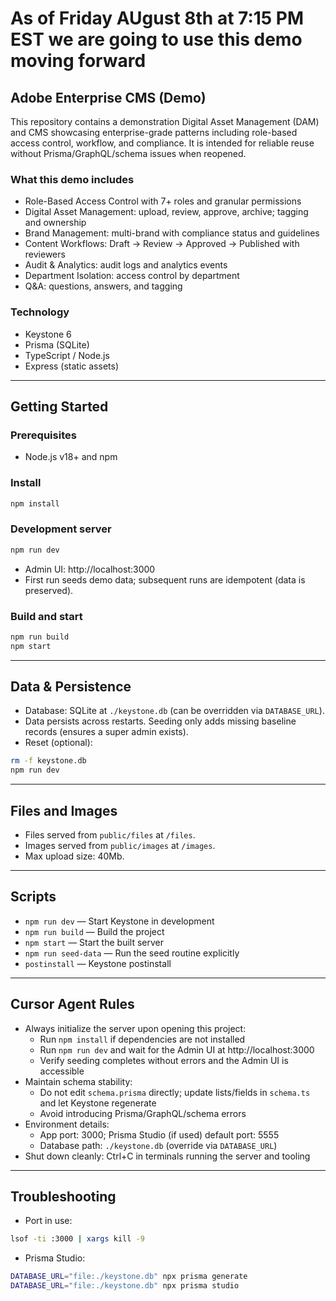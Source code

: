 # As of Friday AUgust 8th at 7:15 PM EST we are going to use this demo moving forward

## Adobe Enterprise CMS (Demo)

This repository contains a demonstration Digital Asset Management (DAM) and CMS showcasing enterprise-grade patterns including role-based access control, workflow, and compliance. It is intended for reliable reuse without Prisma/GraphQL/schema issues when reopened.

### What this demo includes
- Role-Based Access Control with 7+ roles and granular permissions
- Digital Asset Management: upload, review, approve, archive; tagging and ownership
- Brand Management: multi-brand with compliance status and guidelines
- Content Workflows: Draft → Review → Approved → Published with reviewers
- Audit & Analytics: audit logs and analytics events
- Department Isolation: access control by department
- Q&A: questions, answers, and tagging

### Technology
- Keystone 6
- Prisma (SQLite)
- TypeScript / Node.js
- Express (static assets)

---

## Getting Started

### Prerequisites
- Node.js v18+ and npm

### Install
```bash
npm install
```

### Development server
```bash
npm run dev
```
- Admin UI: http://localhost:3000
- First run seeds demo data; subsequent runs are idempotent (data is preserved).

### Build and start
```bash
npm run build
npm start
```

---

## Data & Persistence

- Database: SQLite at `./keystone.db` (can be overridden via `DATABASE_URL`).
- Data persists across restarts. Seeding only adds missing baseline records (ensures a super admin exists).
- Reset (optional):
```bash
rm -f keystone.db
npm run dev
```

---

## Files and Images

- Files served from `public/files` at `/files`.
- Images served from `public/images` at `/images`.
- Max upload size: 40Mb.

---

## Scripts

- `npm run dev` — Start Keystone in development
- `npm run build` — Build the project
- `npm start` — Start the built server
- `npm run seed-data` — Run the seed routine explicitly
- `postinstall` — Keystone postinstall

---

## Cursor Agent Rules

- Always initialize the server upon opening this project:
  - Run `npm install` if dependencies are not installed
  - Run `npm run dev` and wait for the Admin UI at http://localhost:3000
  - Verify seeding completes without errors and the Admin UI is accessible
- Maintain schema stability:
  - Do not edit `schema.prisma` directly; update lists/fields in `schema.ts` and let Keystone regenerate
  - Avoid introducing Prisma/GraphQL/schema errors
- Environment details:
  - App port: 3000; Prisma Studio (if used) default port: 5555
  - Database path: `./keystone.db` (override via `DATABASE_URL`)
- Shut down cleanly: Ctrl+C in terminals running the server and tooling

---

## Troubleshooting

- Port in use:
```bash
lsof -ti :3000 | xargs kill -9
```

- Prisma Studio:
```bash
DATABASE_URL="file:./keystone.db" npx prisma generate
DATABASE_URL="file:./keystone.db" npx prisma studio
```
